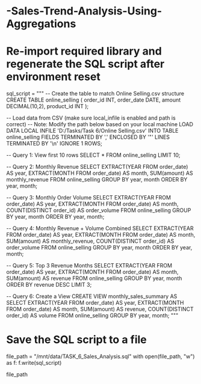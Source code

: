 # -Sales-Trend-Analysis-Using-Aggregations


# Re-import required library and regenerate the SQL script after environment reset
sql_script = """
-- Create the table to match Online Selling.csv structure
CREATE TABLE online_selling (
    order_id INT,
    order_date DATE,
    amount DECIMAL(10,2),
    product_id INT
);

-- Load data from CSV (make sure local_infile is enabled and path is correct)
-- Note: Modify the path below based on your local machine
LOAD DATA LOCAL INFILE 'D:/Tasks/Task 6/Online Selling.csv'
INTO TABLE online_selling
FIELDS TERMINATED BY ','
ENCLOSED BY '"'
LINES TERMINATED BY '\\n'
IGNORE 1 ROWS;

-- Query 1: View first 10 rows
SELECT * FROM online_selling LIMIT 10;

-- Query 2: Monthly Revenue
SELECT 
    EXTRACT(YEAR FROM order_date) AS year,
    EXTRACT(MONTH FROM order_date) AS month,
    SUM(amount) AS monthly_revenue
FROM online_selling
GROUP BY year, month
ORDER BY year, month;

-- Query 3: Monthly Order Volume
SELECT 
    EXTRACT(YEAR FROM order_date) AS year,
    EXTRACT(MONTH FROM order_date) AS month,
    COUNT(DISTINCT order_id) AS order_volume
FROM online_selling
GROUP BY year, month
ORDER BY year, month;

-- Query 4: Monthly Revenue + Volume Combined
SELECT 
    EXTRACT(YEAR FROM order_date) AS year,
    EXTRACT(MONTH FROM order_date) AS month,
    SUM(amount) AS monthly_revenue,
    COUNT(DISTINCT order_id) AS order_volume
FROM online_selling
GROUP BY year, month
ORDER BY year, month;

-- Query 5: Top 3 Revenue Months
SELECT 
    EXTRACT(YEAR FROM order_date) AS year,
    EXTRACT(MONTH FROM order_date) AS month,
    SUM(amount) AS revenue
FROM online_selling
GROUP BY year, month
ORDER BY revenue DESC
LIMIT 3;

-- Query 6: Create a View
CREATE VIEW monthly_sales_summary AS
SELECT 
    EXTRACT(YEAR FROM order_date) AS year,
    EXTRACT(MONTH FROM order_date) AS month,
    SUM(amount) AS revenue,
    COUNT(DISTINCT order_id) AS volume
FROM online_selling
GROUP BY year, month;
"""

# Save the SQL script to a file
file_path = "/mnt/data/TASK_6_Sales_Analysis.sql"
with open(file_path, "w") as f:
    f.write(sql_script)

file_path

